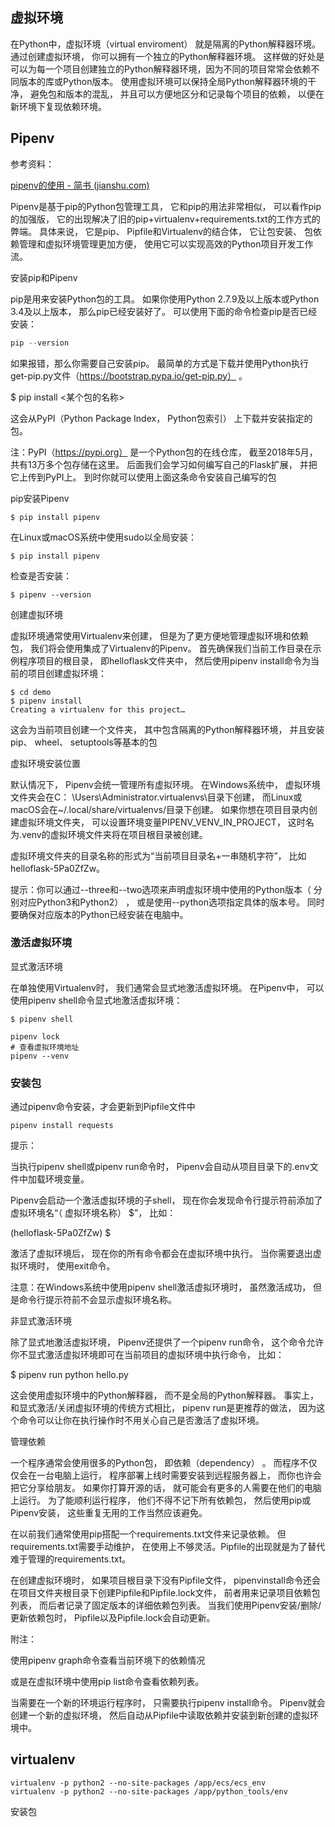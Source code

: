 

## 虚拟环境



在Python中，虚拟环境（virtual enviroment） 就是隔离的Python解释器环境。 通过创建虚拟环境， 你可以拥有一个独立的Python解释器环境。 这样做的好处是可以为每一个项目创建独立的Python解释器环境，因为不同的项目常常会依赖不同版本的库或Python版本。 使用虚拟环境可以保持全局Python解释器环境的干净， 避免包和版本的混乱， 并且可以方便地区分和记录每个项目的依赖， 以便在新环境下复现依赖环境。 





## Pipenv

参考资料：

[pipenv的使用 - 简书 (jianshu.com)](https://www.jianshu.com/p/263638a9258f?u_atoken=a471ac64-ca14-47ae-bb31-e195c26df885&u_asession=01DQgDV-pG8frtoM7ySfpVaL6j4V6dlMh-b4TqMG23hrohErUzemYQnT_zixZnVz9UX0KNBwm7Lovlpxjd_P_q4JsKWYrT3W_NKPr8w6oU7K_cYocXWoZQC2YutnyzRgHBE3kHBSeC3ycZ3R-DrPYY52BkFo3NEHBv0PZUm6pbxQU&u_asig=05qQYhRevD29F9Yl3kQGqbE-qGcf_eaqVpV-a2xyc-OdszAm_se3Y9oKRx_jSk5XU-9cyIzUiLCjYJUxeBs6p0gqNISENLdaXgAGK9eSHonJf_iz-kg-u0uyN37W9EJgdLYsiJLAiTgHGkenPy2LfNkdJTY76Xdf3xQ64qaZKCNvH9JS7q8ZD7Xtz2Ly-b0kmuyAKRFSVJkkdwVUnyHAIJzVMDmPP0k_YyQQKnVlNgmIVrkyTCzgm903PmQv_QvVyVWrnxlgSSvoRYzeD7jclHWe3h9VXwMyh6PgyDIVSG1W-EvuetqI5LAIuYvuX8QHv6GfXX_4EbeDdDbat77LpkgZGvKGmN57858UZtHEogapGSnCPvxM077F-m5lEyBXBZmWspDxyAEEo4kbsryBKb9Q&u_aref=IqFLXNxe3hOrBnS2p%2BLsNMpxuU0%3D)

Pipenv是基于pip的Python包管理工具， 它和pip的用法非常相似， 可以看作pip的加强版， 它的出现解决了旧的pip+virtualenv+requirements.txt的工作方式的弊端。 具体来说， 它是pip、 Pipfile和Virtualenv的结合体， 它让包安装、 包依赖管理和虚拟环境管理更加方便， 使用它可以实现高效的Python项目开发工作流。 





安装pip和Pipenv 

pip是用来安装Python包的工具。 如果你使用Python 2.7.9及以上版本或Python 3.4及以上版本， 那么pip已经安装好了。 可以使用下面的命令检查pip是否已经安装： 

```python
pip --version
```



如果报错，那么你需要自己安装pip。 最简单的方式是下载并使用Python执行get-pip.py文件（https://bootstrap.pypa.io/get-pip.py） 。 



$ pip install <某个包的名称>



这会从PyPI（Python Package Index， Python包索引） 上下载并安装指定的包。



注：PyPI（https://pypi.org） 是一个Python包的在线仓库， 截至2018年5月， 共有13万多个包存储在这里。 后面我们会学习如何编写自己的Flask扩展， 并把它上传到PyPI上。 到时你就可以使用上面这条命令安装自己编写的包 





pip安装Pipenv 

```shell
$ pip install pipenv
```



在Linux或macOS系统中使用sudo以全局安装： 

```shell
$ pip install pipenv
```



检查是否安装：

```shell
$ pipenv --version
```



创建虚拟环境





虚拟环境通常使用Virtualenv来创建， 但是为了更方便地管理虚拟环境和依赖包， 我们将会使用集成了Virtualenv的Pipenv。 首先确保我们当前工作目录在示例程序项目的根目录， 即helloflask文件夹中， 然后使用pipenv install命令为当前的项目创建虚拟环境： 

```she
$ cd demo
$ pipenv install
Creating a virtualenv for this project…
```



这会为当前项目创建一个文件夹， 其中包含隔离的Python解释器环境， 并且安装pip、 wheel、 setuptools等基本的包



虚拟环境安装位置

默认情况下， Pipenv会统一管理所有虚拟环境。 在Windows系统中， 虚拟环境文件夹会在C： \Users\Administrator\.virtualenvs\目录下创建， 而Linux或macOS会在~/.local/share/virtualenvs/目录下创建。 如果你想在项目目录内创建虚拟环境文件夹， 可以设置环境变量PIPENV_VENV_IN_PROJECT， 这时名为.venv的虚拟环境文件夹将在项目根目录被创建。 

虚拟环境文件夹的目录名称的形式为“当前项目目录名+一串随机字符”， 比如helloflask-5Pa0ZfZw。 



提示：你可以通过--three和--two选项来声明虚拟环境中使用的Python版本（ 分别对应Python3和Python2） ， 或是使用--python选项指定具体的版本号。 同时要确保对应版本的Python已经安装在电脑中。 



### 激活虚拟环境

显式激活环境

在单独使用Virtualenv时， 我们通常会显式地激活虚拟环境。 在Pipenv中， 可以使用pipenv shell命令显式地激活虚拟环境： 

```shell
$ pipenv shell
```



```shell
pipenv lock
# 查看虚拟环境地址
pipenv --venv
```

### 安装包

通过pipenv命令安装，才会更新到Pipfile文件中

```shell
pipenv install requests
```





提示：

当执行pipenv shell或pipenv run命令时， Pipenv会自动从项目目录下的.env文件中加载环境变量。

Pipenv会启动一个激活虚拟环境的子shell， 现在你会发现命令行提示符前添加了虚拟环境名“（ 虚拟环境名称） $”， 比如： 

(helloflask-5Pa0ZfZw) $



激活了虚拟环境后， 现在你的所有命令都会在虚拟环境中执行。 当你需要退出虚拟环境时， 使用exit命令。 



注意：在Windows系统中使用pipenv shell激活虚拟环境时， 虽然激活成功， 但是命令行提示符前不会显示虚拟环境名称。 



非显式激活环境

除了显式地激活虚拟环境， Pipenv还提供了一个pipenv run命令， 这个命令允许你不显式激活虚拟环境即可在当前项目的虚拟环境中执行命令， 比如： 

$ pipenv run python hello.py



这会使用虚拟环境中的Python解释器， 而不是全局的Python解释器。 事实上， 和显式激活/关闭虚拟环境的传统方式相比， pipenv run是更推荐的做法， 因为这个命令可以让你在执行操作时不用关心自己是否激活了虚拟环境。  







管理依赖

一个程序通常会使用很多的Python包， 即依赖（dependency） 。 而程序不仅仅会在一台电脑上运行， 程序部署上线时需要安装到远程服务器上， 而你也许会把它分享给朋友。 如果你打算开源的话， 就可能会有更多的人需要在他们的电脑上运行。 为了能顺利运行程序， 他们不得不记下所有依赖包， 然后使用pip或Pipenv安装， 这些重复无用的工作当然应该避免。 



在以前我们通常使用pip搭配一个requirements.txt文件来记录依赖。 但requirements.txt需要手动维护， 在使用上不够灵活。Pipfile的出现就是为了替代难于管理的requirements.txt。 



在创建虚拟环境时， 如果项目根目录下没有Pipfile文件， pipenvinstall命令还会在项目文件夹根目录下创建Pipfile和Pipfile.lock文件， 前者用来记录项目依赖包列表， 而后者记录了固定版本的详细依赖包列表。 当我们使用Pipenv安装/删除/更新依赖包时， Pipfile以及Pipfile.lock会自动更新。 



附注：

使用pipenv graph命令查看当前环境下的依赖情况 

或是在虚拟环境中使用pip list命令查看依赖列表。 



当需要在一个新的环境运行程序时， 只需要执行pipenv install命令。 Pipenv就会创建一个新的虚拟环境， 然后自动从Pipfile中读取依赖并安装到新创建的虚拟环境中。





## virtualenv

```shell
virtualenv -p python2 --no-site-packages /app/ecs/ecs_env
virtualenv -p python2 --no-site-packages /app/python_tools/env
```

安装包

```shell

```

